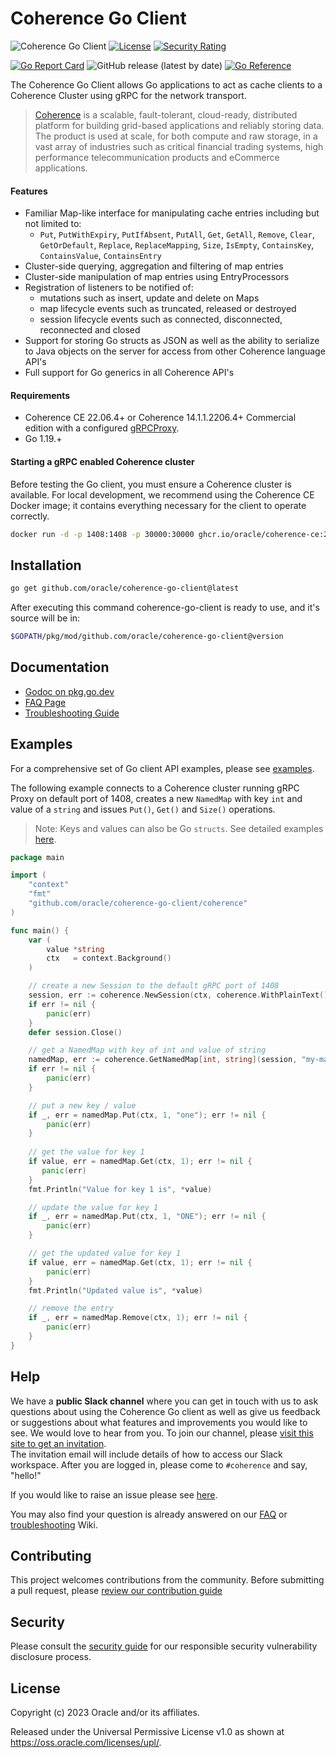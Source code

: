 # Coherence Go Client

![Coherence Go Client](https://github.com/oracle/coherence-go-client/workflows/CI/badge.svg?branch=main)
[![License](http://img.shields.io/badge/license-UPL%201.0-blue.svg)](https://oss.oracle.com/licenses/upl/)
[![Security Rating](https://sonarcloud.io/api/project_badges/measure?project=oracle_coherence-go-client&metric=security_rating)](https://sonarcloud.io/summary/new_code?id=oracle_coherence-go-client)

[![Go Report Card](https://goreportcard.com/badge/github.com/oracle/coherence-go-client)](https://goreportcard.com/report/github.com/oracle/coherence-go-client)
![GitHub release (latest by date)](https://img.shields.io/github/v/release/oracle/coherence-go-client)
<a href="https://pkg.go.dev/github.com/oracle/coherence-go-client/coherence"><img src="https://pkg.go.dev/badge/go get github.com/oracle/coherence-go-client.svg" alt="Go Reference"></a>

The Coherence Go Client allows Go applications to act as cache clients 
to a Coherence Cluster using gRPC for the network transport.

> [Coherence](https://coherence.community/) is a scalable, fault-tolerant, cloud-ready, distributed platform for building grid-based applications and reliably storing data. The product is used at scale, for both compute and raw storage, in a vast array of industries such as critical financial trading systems, high performance telecommunication products and eCommerce applications.

#### Features

* Familiar Map-like interface for manipulating cache entries including but not limited to:
  * `Put`, `PutWithExpiry`, `PutIfAbsent`, `PutAll`, `Get`, `GetAll`, `Remove`, `Clear`, `GetOrDefault`, `Replace`, `ReplaceMapping`, `Size`, `IsEmpty`, `ContainsKey`, `ContainsValue`, `ContainsEntry`
* Cluster-side querying, aggregation and filtering of map entries
* Cluster-side manipulation of map entries using EntryProcessors
* Registration of listeners to be notified of:
  * mutations such as insert, update and delete on Maps
  * map lifecycle events such as truncated, released or destroyed
  * session lifecycle events such as connected, disconnected, reconnected and closed 
* Support for storing Go structs as JSON as well as the ability to serialize to Java objects on the server for access from other Coherence language API's
* Full support for Go generics in all Coherence API's

#### Requirements

* Coherence CE 22.06.4+ or Coherence 14.1.1.2206.4+ Commercial edition with a configured [gRPCProxy](https://docs.oracle.com/en/middleware/standalone/coherence/14.1.1.2206/develop-remote-clients/using-coherence-grpc-server.html).
* Go 1.19.+

#### <a name="start"></a> Starting a gRPC enabled Coherence cluster

Before testing the Go client, you must ensure a Coherence cluster is available. 
For local development, we recommend using the Coherence CE Docker image; it contains 
everything necessary for the client to operate correctly.

```bash
docker run -d -p 1408:1408 -p 30000:30000 ghcr.io/oracle/coherence-ce:22.06.4
```

## Installation

```bash
go get github.com/oracle/coherence-go-client@latest
````
After executing this command coherence-go-client is ready to use, and it's source will be in:

```bash
$GOPATH/pkg/mod/github.com/oracle/coherence-go-client@version
```

## <a name="doc"></a>Documentation

* [Godoc on pkg.go.dev](https://pkg.go.dev/github.com/oracle/coherence-go-client/coherence)
* [FAQ Page](https://github.com/oracle/coherence-go-client/wiki/FAQ)
* [Troubleshooting Guide](https://github.com/oracle/coherence-go-client/wiki/Troubleshooting)

## <a name="examples"></a>Examples

For a comprehensive set of Go client API examples, please see [examples](examples).

The following example connects to a Coherence cluster running gRPC Proxy on default
port of 1408, creates a new `NamedMap` with key `int` and value of a `string` and
issues `Put()`, `Get()` and `Size()` operations.

> Note: Keys and values can also be Go `structs`. See detailed examples [here](examples#basic).

```go
package main

import (
    "context"
    "fmt"
    "github.com/oracle/coherence-go-client/coherence"
)

func main() {
    var (
        value *string
        ctx   = context.Background()
    )

    // create a new Session to the default gRPC port of 1408
    session, err := coherence.NewSession(ctx, coherence.WithPlainText())
    if err != nil {
        panic(err)
    }
    defer session.Close()

    // get a NamedMap with key of int and value of string
    namedMap, err := coherence.GetNamedMap[int, string](session, "my-map")
    if err != nil {
        panic(err)
    }

    // put a new key / value
    if _, err = namedMap.Put(ctx, 1, "one"); err != nil {
        panic(err)
    }
	
    // get the value for key 1
    if value, err = namedMap.Get(ctx, 1); err != nil {
       panic(err)
    }
    fmt.Println("Value for key 1 is", *value)

    // update the value for key 1
    if _, err = namedMap.Put(ctx, 1, "ONE"); err != nil {
        panic(err)
    }

    // get the updated value for key 1
    if value, err = namedMap.Get(ctx, 1); err != nil {
        panic(err)
    }
    fmt.Println("Updated value is", *value)

    // remove the entry
    if _, err = namedMap.Remove(ctx, 1); err != nil {
        panic(err)
    }
}
```

## Help

We have a **public Slack channel** where you can get in touch with us to ask questions about using the Coherence Go client as well as give us feedback or suggestions about what features and improvements you would like to see. We would love
to hear from you. To join our channel,
please [visit this site to get an invitation](https://join.slack.com/t/oraclecoherence/shared_invite/enQtNzcxNTQwMTAzNjE4LTJkZWI5ZDkzNGEzOTllZDgwZDU3NGM2YjY5YWYwMzM3ODdkNTU2NmNmNDFhOWIxMDZlNjg2MzE3NmMxZWMxMWE).  
The invitation email will include details of how to access our Slack
workspace.  After you are logged in, please come to `#coherence` and say, "hello!"

If you would like to raise an issue please see [here](https://github.com/oracle/coherence-go-client/issues/new/choose).

You may also find your question is already answered on our [FAQ](https://github.com/oracle/coherence-go-client/wiki/FAQ) or
[troubleshooting](https://github.com/oracle/coherence-go-client/wiki/Troubleshooting) Wiki.

## Contributing

This project welcomes contributions from the community. Before submitting a pull request, please [review our contribution guide](./CONTRIBUTING.md)

## Security

Please consult the [security guide](./SECURITY.md) for our responsible security vulnerability disclosure process.

## License

Copyright (c) 2023 Oracle and/or its affiliates.

Released under the Universal Permissive License v1.0 as shown at
<https://oss.oracle.com/licenses/upl/>.

